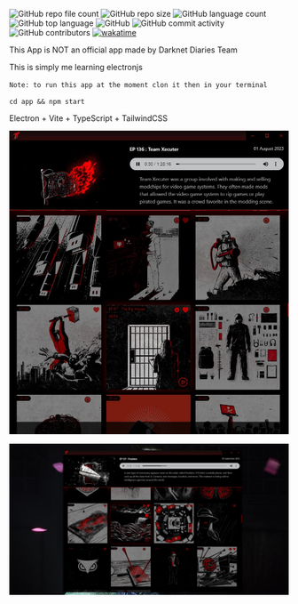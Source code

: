 ![GitHub repo file count](https://img.shields.io/github/directory-file-count/AlexEG/DarknetDiariesApp?&style=plastic) ![GitHub repo size](https://img.shields.io/github/repo-size/AlexEG/DarknetDiariesApp?color=%23ff0055&style=plastic) ![GitHub language count](https://img.shields.io/github/languages/count/AlexEG/DarknetDiariesApp?style=plastic) ![GitHub top language](https://img.shields.io/github/languages/top/AlexEG/DarknetDiariesApp?color=%239900ff&style=plastic) ![GitHub](https://img.shields.io/github/license/AlexEG/DarknetDiariesApp?color=%2300dd&style=plastic) ![GitHub commit activity](https://img.shields.io/github/commit-activity/m/AlexEG/DarknetDiariesApp?color=%2330ff30&style=plastic) ![GitHub contributors](https://img.shields.io/github/contributors/AlexEG/DarknetDiariesApp?color=%23cc0000&style=plastic) [![wakatime](https://wakatime.com/badge/user/fbdfdc0f-d449-43dc-8090-ced03a22fe8c/project/0943cc0e-2c0c-4dae-bb30-511306dda7e7.svg)](https://wakatime.com/badge/user/fbdfdc0f-d449-43dc-8090-ced03a22fe8c/project/0943cc0e-2c0c-4dae-bb30-511306dda7e7)

This App is NOT an official app made by Darknet Diaries Team

This is simply me learning electronjs

`Note: to run this app at the moment clon it then in your terminal `

```
cd app && npm start
```

Electron + Vite + TypeScript + TailwindCSS

![Alt text](<screenshots/Screenshot 2023-09-11 094724.jpg>)

![Alt text](<screenshots/Screenshot 2023-09-11 095327.jpg>)
